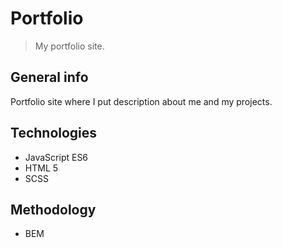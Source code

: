# Portfolio

> My portfolio site.

## General info

Portfolio site where I put description about me and my projects.

## Technologies

-  JavaScript ES6
-  HTML 5
-  SCSS

## Methodology

-  BEM

